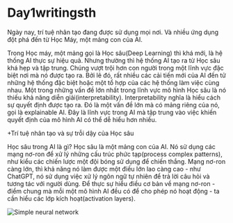# Day1writingsth

Ngày nay, trí tuệ nhân tạo đang được sử dụng mọi nơi. Và nhiều ứng dụng đột phá đến từ Học Máy, một mảng con của AI.

Trong Học máy, một mảng gọi là Học sâu(Deep Learning) thì khá mới, là hệ thống AI thực sự hiệu quả.
Nhưng thường thì hệ thống AI tạo ra từ Học sâu khá hẹp và tập trung. Chúng vượt trội hơn con người trong một lĩnh vực đặc biệt nơi mà nó được tạo ra.
Bởi lẽ đó, rất nhiều các cải tiến mới của AI đến tử những hệ thống đặc biệt hoặc một tổ hợp của các hệ thống làm việc cùng nhau.
Một trong những vấn đề lớn nhất trong lĩnh vực mô hình Học sâu là nó thiếu khả năng diễn giải(interpretability). Interpretability nghĩa là hiểu cách sự quyết định được tạo ra.
Đó là một vấn đề lớn mà có mảng riêng của nó, gọi là explainable AI. Đây là lĩnh vực trong AI mà tập trung vào việc khiến quyết định của mô hình AI có thể dễ hiểu hơn nhiều.

+Trí tuệ nhân tạo và sự trỗi dậy của Học sâu

  Học sâu trong AI là gì?
  Học sâu là một mảng con của AI. Nó sử dụng các mạng nơ-ron để xử lý những cấu trúc phức tạp(process complex patterns), 
như kiểu các chiến lược một đội bóng sử dụng để chiến thắng.
  Mạng nơ-ron càng lớn, thì khả năng nó làm được một điều lớn lao càng cao - như ChatGPT, nó sử dụng việc xử lý ngôn ngữ tự nhiên 
để trả lời câu hỏi và tương tác với người dùng.
  Để thực sự hiểu điều cơ bản về mạng nơ-ron - điểm chung mà mỗi một mô hình AI đều có để cho phép nó hoạt động - ta cần hiểu 
các lớp kích hoạt(activation layers).

![Simple neural network](https://github.com/user-attachments/assets/1d56e22c-beb4-4a03-858d-8fbec076133a)



  
